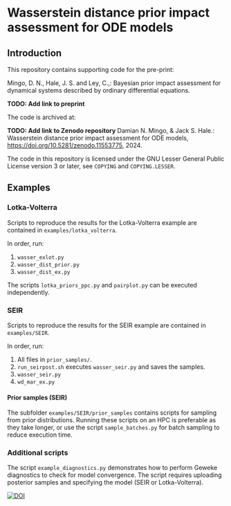 # Wasserstein distance prior impact assessment for ODE models

## Introduction

This repository contains supporting code for the pre-print:

Mingo, D. N., Hale, J. S. and Ley, C.,: Bayesian prior impact assessment for
dynamical systems described by ordinary differential equations.

**TODO: Add link to preprint**

The code is archived at:

**TODO: Add link to Zenodo repository**
Damian N. Mingo, & Jack S. Hale.: Wasserstein distance prior impact assessment for ODE models, https://doi.org/10.5281/zenodo.11553775, 2024.

The code in this repository is licensed under the GNU Lesser General Public
License version 3 or later, see `COPYING` and `COPYING.LESSER`.

## Examples

### Lotka-Volterra

Scripts to reproduce the results for the Lotka-Volterra example are contained
in `examples/lotka_volterra`.

In order, run:
1. `wasser_exlot.py`
2. `wasser_dist_prior.py`
3. `wasser_dist_ex.py`

The scripts `lotka_priors_ppc.py` and `pairplot.py` can be executed
independently.

### SEIR

Scripts to reproduce the results for the SEIR example are contained
in `examples/SEIR`.

In order, run:
1. All files in `prior_samples/`.
2. `run_seirpost.sh` executes `wasser_seir.py` and saves the samples.
3. `wasser_seir.py`  
4. `wd_mar_ex.py`

#### Prior samples (SEIR)

The subfolder `examples/SEIR/prior_samples` contains scripts for sampling from
prior distributions. Running these scripts on an HPC is preferable as they take
longer, or use the script `sample_batches.py` for batch sampling to reduce
execution time.

### Additional scripts

The script `example_diagnostics.py` demonstrates how to perform Geweke
diagnostics to check for model convergence. The script requires uploading
posterior samples and specifying the model (SEIR or Lotka-Volterra). 

[![DOI](https://zenodo.org/badge/744676127.svg)](https://zenodo.org/doi/10.5281/zenodo.11553774)
